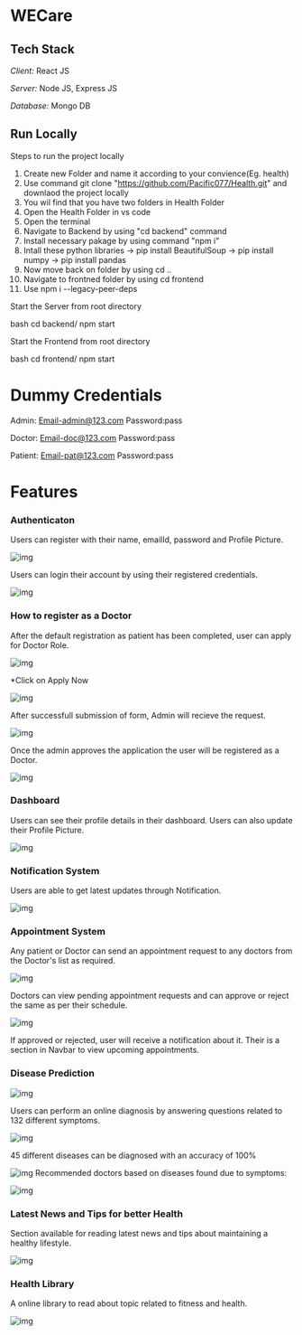 # WECare
## Tech Stack


*Client:* React JS


*Server:* Node JS, Express JS


*Database:* Mongo DB
  
## Run Locally

Steps to run the project locally 


1. Create new Folder and name it according to your convience(Eg. health)
2. Use command git clone "https://github.com/Pacific077/Health.git" and downlaod the project locally
3. You wil find that you have two folders in Health Folder
4. Open the Health Folder in vs code
5. Open the terminal
6. Navigate to Backend by using "cd backend" command
7. Install necessary pakage by using command "npm i"
8. Intall these python libraries
  -> pip install BeautifulSoup
  -> pip install numpy
  -> pip install pandas
9. Now move back on folder by using cd ..
10. Navigate to frontned folder by using cd frontend
11. Use npm i --legacy-peer-deps

Start the Server from root directory

bash
  cd backend/
  npm start

Start the Frontend from root directory


bash
  cd frontend/
  npm start

# Dummy Credentials
Admin: Email-admin@123.com  Password:pass

Doctor: Email-doc@123.com  Password:pass

Patient: Email-pat@123.com  Password:pass

  
# Features


### Authenticaton
Users can register with their name, emailId, password and Profile Picture.

![img](./frontend/src/images/Screenshots/Register.png)



Users can login their account by using their registered credentials.


![img](./frontend/src/images/Screenshots/Login.png)
 


### How to register as a Doctor
After the default registration as patient has been completed, user can apply for Doctor Role.


![img](./frontend/src/images/Screenshots/ApplyforDoc.png)




*Click on Apply Now


![img](./frontend/src/images/Screenshots/AplyforDocform.png)




After successfull submission of form, Admin will recieve the request.


![img](./frontend/src/images/Screenshots/PendingDocReq.png)



Once the admin approves the application the user will be registered as a Doctor.


![img](./frontend/src/images/Screenshots/ApplyforDocresult.png)




### Dashboard


Users can see their profile details in their dashboard.
Users can also update their Profile Picture.


![img](./frontend/src/images/Screenshots/Dash.png)




### Notification System


Users are able to get latest updates through Notification.


![img](./frontend/src/images/Screenshots/Noti.png)


### Appointment System


Any patient or Doctor can send an appointment request to any doctors from the Doctor's list as required.


![img](./frontend/src/images/Screenshots/appointment.png)



Doctors can view pending appointment requests and can approve or reject the same as per their schedule.


![img](./frontend/src/images/Screenshots/PendingAppointmentReq.png)



If approved or rejected, user will receive a notification about it.
Their is a section in Navbar to view upcoming appointments.



### Disease Prediction


![img](./frontend/src/images/Screenshots/StartInter.png)


Users can perform an online diagnosis by answering questions related to 132 different symptoms.


![img](./frontend/src/images/Screenshots/pred1.png)





45 different diseases can be diagnosed with an accuracy of 100%

![img](./frontend/src/images/Screenshots/Result2.png)
Recommended doctors based on diseases found due to symptoms:

![img](./frontend/src/images/Screenshots/Recommended.png)





### Latest News and Tips for better Health


Section available for reading latest news and tips about maintaining a healthy lifestyle.


![img](./frontend/src/images/Screenshots/News.png)



### Health Library


A online library to read about topic related to fitness and health.


![img](./frontend/src/images/Screenshots/HealthLib.png)




